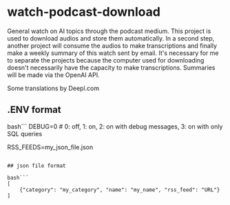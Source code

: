 # watch-podcast-download
General watch on AI topics through the podcast medium. This project is used to download audios and store them automatically. In a second step, another project will consume the audios to make transcriptions and finally make a weekly summary of this watch sent by email. It's necessary for me to separate the projects because the computer used for downloading doesn't necessarily have the capacity to make transcriptions. Summaries will be made via the OpenAI API.

Some translations by Deepl.com

## .ENV format

bash```
DEBUG=0 # 0: off, 1: on, 2: on with debug messages, 3: on with only SQL queries

RSS_FEEDS=my_json_file.json
```

## json file format

bash```
[
    {"category": "my_category", "name": "my_name", "rss_feed": "URL"}
]
```
